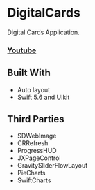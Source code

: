 # DigitalCards
Digital Cards Application.

### [Youtube](https://youtu.be/3jGddyQD3JM)

## Built With
+ Auto layout
+ Swift 5.6 and UIkit

## Third Parties
+ SDWebImage
+ CRRefresh
+ ProgressHUD 
+ JXPageControl
+ GravitySliderFlowLayout
+ PieCharts
+ SwiftCharts
